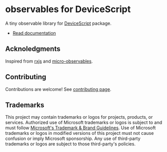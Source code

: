 # observables for DeviceScript

A tiny observable library for [DeviceScript](https://microsoft.github.io/devicescript/) package.

- [Read documentation](https://microsoft.github.io/devicescript/developer/observables) 

## Acknoledgments

Inspired from [rxjs](https://rxjs.dev/) and [micro-observables](https://github.com/mike-north/micro-observable).


## Contributing

Contributions are welcome! See [contributing page](../../CONTRIBUTING.md).

## Trademarks

This project may contain trademarks or logos for projects, products, or services. Authorized use of Microsoft
trademarks or logos is subject to and must follow
[Microsoft's Trademark & Brand Guidelines](https://www.microsoft.com/en-us/legal/intellectualproperty/trademarks/usage/general).
Use of Microsoft trademarks or logos in modified versions of this project must not cause confusion or imply Microsoft sponsorship.
Any use of third-party trademarks or logos are subject to those third-party's policies.
